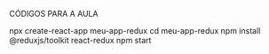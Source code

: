 CÓDIGOS PARA A AULA

npx create-react-app meu-app-redux
cd meu-app-redux
npm install @reduxjs/toolkit react-redux
npm start
